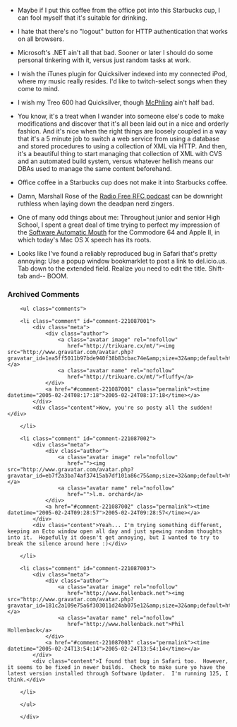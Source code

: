 * Maybe if I put this coffee from the office pot into this Starbucks cup, I can fool myself that it's suitable for drinking.

* I hate that there's no "logout" button for HTTP authentication that works on all browsers.

* Microsoft's .NET ain't all that bad.  Sooner or later I should do some personal tinkering with it, versus just random tasks at work.

* I wish the iTunes plugin for Quicksilver indexed into my connected iPod, where my music really resides.  I'd like to twitch-select songs when they come to mind.

* I wish my Treo 600 had Quicksilver, though [McPhling][mcp] ain't half bad.

[mcp]:http://www.mikemccollister.com/palm/#McPhling

* You know, it's a treat when I wander into someone else's code to make modifications and discover that it's all been laid out in a nice and orderly fashion.  And it's nice when the right things are loosely coupled in a way that it's a 5 minute job to switch a web service from using a database and stored procedures to using a collection of XML via HTTP.  And then, it's a beautiful thing to start managing that collection of XML with CVS and an automated build system, versus whatever hellish means our DBAs used to manage the same content beforehand.

* Office coffee in a Starbucks cup does not make it into Starbucks coffee.

* Damn, Marshall Rose of the [Radio Free RFC podcast][rfc] can be downright ruthless when laying down the deadpan nerd zingers.

* One of many odd things about me:  Throughout junior and senior High School, I spent a great deal of time trying to perfect my impression of the [Software Automatic Mouth][sam] for the Commodore 64 and Apple II, in which today's Mac OS X speech has its roots.

[sam]:http://en.wikipedia.org/wiki/Software_Automatic_Mouth
[rfc]:http://podcast.resource.org/rf-rfc/

* Looks like I've found a reliably reproduced bug in Safari that's pretty annoying:  Use a popup window bookmarklet to post a link to del.icio.us.  Tab down to the extended field.  Realize you need to edit the title.  Shift-tab and-- BOOM.

<div id="comments" class="comments archived-comments">
            <h3>Archived Comments</h3>
            
        <ul class="comments">
            
        <li class="comment" id="comment-221087001">
            <div class="meta">
                <div class="author">
                    <a class="avatar image" rel="nofollow" 
                       href="http://trikuare.cx/mt/"><img src="http://www.gravatar.com/avatar.php?gravatar_id=1ea5ff5011b97bde940f38b83cbac74e&amp;size=32&amp;default=http://mediacdn.disqus.com/1320279820/images/noavatar32.png"/></a>
                    <a class="avatar name" rel="nofollow" 
                       href="http://trikuare.cx/mt/">fluffy</a>
                </div>
                <a href="#comment-221087001" class="permalink"><time datetime="2005-02-24T08:17:18">2005-02-24T08:17:18</time></a>
            </div>
            <div class="content">Wow, you're so posty all the sudden!</div>
            
        </li>
    
        <li class="comment" id="comment-221087002">
            <div class="meta">
                <div class="author">
                    <a class="avatar image" rel="nofollow" 
                       href=""><img src="http://www.gravatar.com/avatar.php?gravatar_id=eb7f2a3ba74af37415ab7df101a86c75&amp;size=32&amp;default=http://mediacdn.disqus.com/1320279820/images/noavatar32.png"/></a>
                    <a class="avatar name" rel="nofollow" 
                       href="">l.m. orchard</a>
                </div>
                <a href="#comment-221087002" class="permalink"><time datetime="2005-02-24T09:28:57">2005-02-24T09:28:57</time></a>
            </div>
            <div class="content">Yeah... I'm trying something different, keeping an Ecto window open all day and just spewing random thoughts into it.  Hopefully it doesn't get annoying, but I wanted to try to break the silence around here :)</div>
            
        </li>
    
        <li class="comment" id="comment-221087003">
            <div class="meta">
                <div class="author">
                    <a class="avatar image" rel="nofollow" 
                       href="http://www.hollenback.net"><img src="http://www.gravatar.com/avatar.php?gravatar_id=181c2a109e75a6f303011d24ab075e12&amp;size=32&amp;default=http://mediacdn.disqus.com/1320279820/images/noavatar32.png"/></a>
                    <a class="avatar name" rel="nofollow" 
                       href="http://www.hollenback.net">Phil Hollenback</a>
                </div>
                <a href="#comment-221087003" class="permalink"><time datetime="2005-02-24T13:54:14">2005-02-24T13:54:14</time></a>
            </div>
            <div class="content">I found that bug in Safari too.  However, it seems to be fixed in newer builds.  Check to make sure yo have the latest version installed through Software Updater.  I'm running 125, I think.</div>
            
        </li>
    
        </ul>
    
        </div>
    